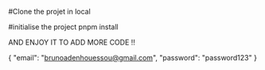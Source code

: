 #Clone the projet in local

#initialise the project
pnpm install

AND ENJOY IT TO ADD MORE CODE !!

{
  "email": "brunoadenhouessou@gmail.com",
  "password": "password123"
}
